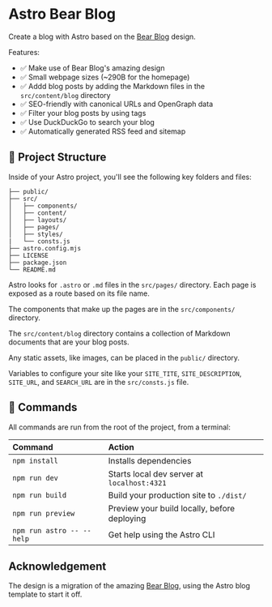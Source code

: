 # Astro Bear Blog

Create a blog with Astro based on the [Bear Blog](https://bearblog.dev) design.

Features:

- ✅ Make use of Bear Blog's amazing design
- ✅ Small webpage sizes (~290B for the homepage)
- ✅ Addd blog posts by adding the Markdown files in the `src/content/blog` directory
- ✅ SEO-friendly with canonical URLs and OpenGraph data
- ✅ Filter your blog posts by using tags
- ✅ Use DuckDuckGo to search your blog
- ✅ Automatically generated RSS feed and sitemap

## 🚀 Project Structure

Inside of your Astro project, you'll see the following key folders and files:

```text
├── public/
├── src/
│   ├── components/
│   ├── content/
│   ├── layouts/
│   ├── pages/
│   ├── styles/
|   └── consts.js
├── astro.config.mjs
├── LICENSE
├── package.json
└── README.md
```

Astro looks for `.astro` or `.md` files in the `src/pages/` directory. Each page is exposed as a route based on its file name.

The components that make up the pages are in the `src/components/` directory.

The `src/content/blog` directory contains a collection of Markdown documents that are your blog posts.

Any static assets, like images, can be placed in the `public/` directory.

Variables to configure your site like your `SITE_TITE`, `SITE_DESCRIPTION`, `SITE_URL`, and `SEARCH_URL` are in the `src/consts.js` file.

## 🧞 Commands

All commands are run from the root of the project, from a terminal:

| Command                   | Action                                           |
| :------------------------ | :----------------------------------------------- |
| `npm install`             | Installs dependencies                            |
| `npm run dev`             | Starts local dev server at `localhost:4321`      |
| `npm run build`           | Build your production site to `./dist/`          |
| `npm run preview`         | Preview your build locally, before deploying     |
| `npm run astro -- --help` | Get help using the Astro CLI                     |

## Acknowledgement

The design is a migration of the amazing [Bear Blog](https://github.com/HermanMartinus/bearblog/), using the Astro blog template to start it off.